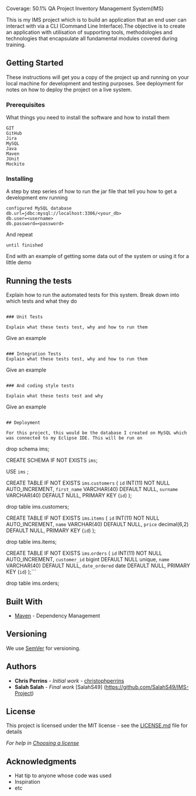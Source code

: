 Coverage: 50.1%
QA Project Inventory Management System(IMS)

This is my IMS project which is to build an application that an end user can interact with via a CLI (Command Line Interface).The objective is to create an application with utilisation of supporting tools, methodologies and technologies that encapsulate all fundamental modules covered during training.

## Getting Started

These instructions will get you a copy of the project up and running on your local machine for development and testing purposes. See deployment for notes on how to deploy the project on a live system.

### Prerequisites

What things you need to install the software and how to install them

```
GIT
GitHub
Jira
MySQL
Java
Maven
JUnit
Mockito
```

### Installing

A step by step series of how to run the jar file that tell you how to get a development env running

```
configured MySQL database
db.url=jdbc:mysql://localhost:3306/<your_db>
db.user=<username>
db.password=<password>

```

And repeat

```
until finished
```

End with an example of getting some data out of the system or using it for a little demo

## Running the tests

Explain how to run the automated tests for this system. Break down into which tests and what they do

```

### Unit Tests 

Explain what these tests test, why and how to run them

```
Give an example
```

### Integration Tests 
Explain what these tests test, why and how to run them

```
Give an example
```

### And coding style tests

Explain what these tests test and why

```
Give an example
```

## Deployment

For this project, this would be the database I created on MySQL which was connected to my Eclipse IDE. This will be run on

```
drop schema ims;

CREATE SCHEMA IF NOT EXISTS `ims`;

USE `ims` ;

CREATE TABLE IF NOT EXISTS `ims`.`customers` (
    `id` INT(11) NOT NULL AUTO_INCREMENT,
    `first_name` VARCHAR(40) DEFAULT NULL,
    `surname` VARCHAR(40) DEFAULT NULL,
    PRIMARY KEY (`id`)
);

drop table ims.customers;

CREATE TABLE IF NOT EXISTS `ims`.`items` (
    `id` INT(11) NOT NULL AUTO_INCREMENT,
    `name` VARCHAR(40) DEFAULT NULL,
    `price` decimal(6,2) DEFAULT NULL,
    PRIMARY KEY (`id`)
);

drop table ims.items;

CREATE TABLE IF NOT EXISTS `ims`.`orders` (
    `id` INT(11) NOT NULL AUTO_INCREMENT,
    `customer_id` bigint DEFAULT NULL unique,
    `name` VARCHAR(40) DEFAULT NULL,
    `date_ordered` date DEFAULT NULL,
    PRIMARY KEY (`id`)
);```


drop table ims.orders;

## Built With

* [Maven](https://maven.apache.org/) - Dependency Management

## Versioning

We use [SemVer](http://semver.org/) for versioning.

## Authors

* **Chris Perrins** - *Initial work* - [christophperrins](https://github.com/christophperrins)
* **Salah Salah** - *Final work* [SalahS49] (https://github.com/SalahS49/IMS-Project)

## License

This project is licensed under the MIT license - see the [LICENSE.md](LICENSE.md) file for details 

*For help in [Choosing a license](https://choosealicense.com/)*

## Acknowledgments

* Hat tip to anyone whose code was used
* Inspiration
* etc
